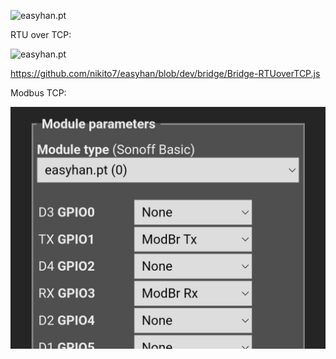 ![easyhan.pt](./bridge-00.jpg)



RTU over TCP:

![easyhan.pt](./bridge-01-rtutcp.jpg)

https://github.com/nikito7/easyhan/blob/dev/bridge/Bridge-RTUoverTCP.js

Modbus TCP:

![easyhan.pt](./bridge-02-tcp.jpg)
